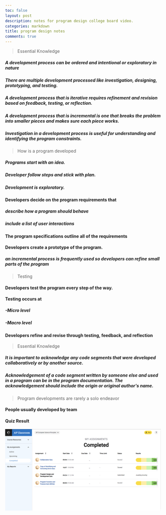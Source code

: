 ```yaml
---
toc: false
layout: post
description: notes for program design college board video.
categories: markdown
title: program design notes
comments: true
---
```


> Essential Knowledge
##### A development process can be ordered and intentional or exploratory in nature
##### There are multiple development processed like investigation, designing, prototyping, and testing.
##### A development process that is iterative requires refinement and revision based on feedback, testing, or reflection.
##### A development process that is incremental is one that breaks the problem into smaller pieces and makes sure each piece works.
##### Investigation in a development process is useful for understanding and identifying the program constraints.
> How is a program developed
##### Programs start with an idea.
##### Developer follow steps and stick with plan.
##### Development is exploratory.

#### Developers decide on the program requirements that
##### describe how a program should behave
##### include a list of user interactions
#### The program specifications outline all of the requirements
#### Developers create a prototype of the program.
##### an incremental process is frequently used so developers can refine small parts of the program

> Testing
#### Developers test the program every step of the way.
#### Testing occurs at
##### -Micro level
##### -Macro level
#### Developers refine and revise through testing, feedback, and reflection

> Essential Knowledge
##### It is important to acknowledge any code segments that were developed collaboratively or by another source.
##### Acknowledgement of a code segment written by someone else and used in a program can be in the program documentation. The acknowledgement should include the origin or original author's name.

> Program developments are rarely a solo endeavor
#### People usually developed by team

#### Quiz Result
![](/images/1as.PNG)


